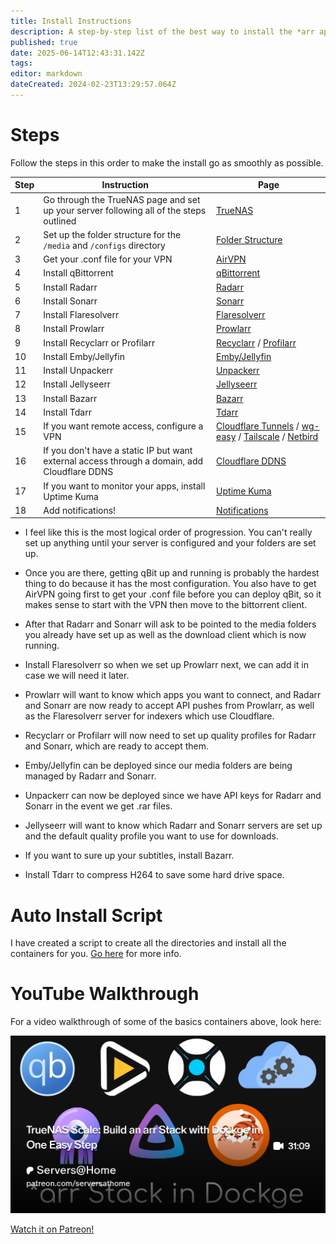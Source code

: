 ```yaml
---
title: Install Instructions
description: A step-by-step list of the best way to install the *arr apps
published: true
date: 2025-06-14T12:43:31.142Z
tags: 
editor: markdown
dateCreated: 2024-02-23T13:29:57.064Z
---
```


# Steps

Follow the steps in this order to make the install go as smoothly as possible.

| Step | Instruction | Page |
| --- | --- | --- |
| 1 | Go through the TrueNAS page and set up your server following all of the steps outlined | [TrueNAS](/TrueNAS) |
| 2   | Set up the folder structure for the `/media` and `/configs` directory | [Folder Structure](/Folder-Structure) |
| 3   | Get your .conf file for your VPN | [AirVPN](/AirVPN) |
| 4   | Install qBittorrent | [qBittorrent](/qBittorrent) |
| 5   | Install Radarr | [Radarr](/radarr) |
| 6   | Install Sonarr | [Sonarr](/Sonarr) |
| 7   | Install Flaresolverr | [Flaresolverr](/Flaresolverr) |
| 8   | Install Prowlarr | [Prowlarr](/Prowlarr) |
| 9   | Install Recyclarr or Profilarr | [Recyclarr](/Recyclarr) / [Profilarr](/profilarr) |
| 10  | Install Emby/Jellyfin | [Emby/Jellyfin](/Emby) |
| 11  | Install Unpackerr | [Unpackerr](/Unpackerr) |
| 12  | Install Jellyseerr | [Jellyseerr](/Jellyseerr) |
| 13  | Install Bazarr | [Bazarr](/bazarr) |
| 14  | Install Tdarr | [Tdarr](/tdarr) |
| 15  | If you want remote access, configure a VPN | [Cloudflare Tunnels](/CloudflareTunnels) / [wg-easy](/wg-easy) / [Tailscale](/tailscale) / [Netbird](/netbird) |
| 16  | If you don't have a static IP but want external access through a domain, add Cloudflare DDNS | [Cloudflare DDNS](/cloudflareddns) |
| 17  | If you want to monitor your apps, install Uptime Kuma | [Uptime Kuma](/Kuma) |
| 18  | Add notifications! | [Notifications](/Notifications) |

- I feel like this is the most logical order of progression. You can't really set up anything until your server is configured and your folders are set up.
 
- Once you are there, getting qBit up and running is probably the hardest thing to do because it has the most configuration. You also have to get AirVPN going first to get your .conf file before you can deploy qBit, so it makes sense to start with the VPN then move to the bittorrent client.
 
- After that Radarr and Sonarr will ask to be pointed to the media folders you already have set up as well as the download client which is now running.
 
- Install Flaresolverr so when we set up Prowlarr next, we can add it in case we will need it later. 
 
- Prowlarr will want to know which apps you want to connect, and Radarr and Sonarr are now ready to accept API pushes from Prowlarr, as well as the Flaresolverr server for indexers which use Cloudflare.
 
- Recyclarr or Profilarr will now need to set up quality profiles for Radarr and Sonarr, which are ready to accept them.
 
- Emby/Jellyfin can be deployed since our media folders are being managed by Radarr and Sonarr.
 
- Unpackerr can now be deployed since we have API keys for Radarr and Sonarr in the event we get .rar files.
 
- Jellyseerr will want to know which Radarr and Sonarr servers are set up and the default quality profile you want to use for downloads.

- If you want to sure up your subtitles, install Bazarr.

- Install Tdarr to compress H264 to save some hard drive space.

# Auto Install Script
I have created a script to create all the directories and install all the containers for you. [Go here](/Folder-Structure#auto-folder-creation-for-truenas) for more info. 

# YouTube Walkthrough

For a video walkthrough of some of the basics containers above, look here:

![](/2025-01-28-truenas-scale-build-an-arr-stac-promo-card.png)

[Watch it on Patreon!](https://www.patreon.com/posts/truenas-scale-in-120976920?utm_medium=clipboard_copy&utm_source=copyLink&utm_campaign=postshare_creator&utm_content=join_link)